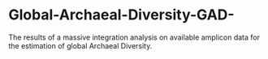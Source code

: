 # Global-Archaeal-Diversity-GAD-
The results of a massive integration analysis on available amplicon data for the estimation of global Archaeal Diversity.
